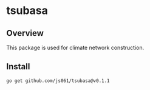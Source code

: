 # tsubasa
## Overview
This package is used for climate network construction.
## Install
`go get github.com/js061/tsubasa@v0.1.1`
